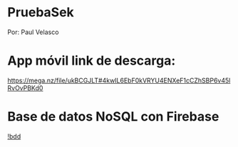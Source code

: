 # PruebaSek
Por: Paul Velasco

# App móvil link de descarga:
https://mega.nz/file/ukBCGJLT#4kwIL6EbF0kVRYU4ENXeF1cCZhSBP6v45lRvOvPBKd0

# Base de datos NoSQL con Firebase

[!bdd](https://github.com/pooljpv84/PruebaSek/blob/master/instrucciones/1.PNG)

